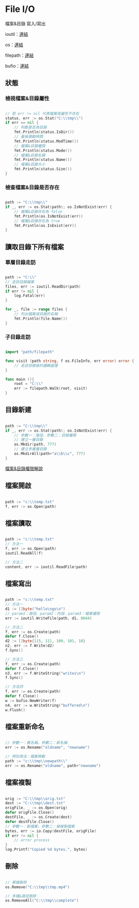 # File I/O

檔案&目錄 寫入/寫出

ioutil：[連結](https://golang.org/pkg/io/ioutil/)

os：[連結](https://golang.org/pkg/os/)

filepath：[連結](https://golang.org/pkg/path/filepath/)

bufio：[連結](https://golang.org/pkg/bufio/)

## 狀態

### 檢視檔案&目錄屬性

```go

// 若 err != nil 代表檔案或屬性不存在
status, err := os.Stat("C:\\tmp\\")
if err == nil {
    // 判斷是否為目錄
    fmt.Println(status.IsDir())
    // 最後異動時間
    fmt.Println(status.ModTime())
    // 檔案&目錄權限
    fmt.Println(status.Mode())
    // 檔案&目錄名稱
    fmt.Println(status.Name())
    // 檔案&目錄大小
    fmt.Println(status.Size())
}


```

### 檢查檔案&目錄是否存在

```go

path := "C:\\tmp\\"
if _, err := os.Stat(path); os.IsNotExist(err) {
    // 檔案&目錄存在為 false
    fmt.Println(os.IsNotExist(err))
    // 檔案&目錄存在為 true
    fmt.Println(os.IsExist(err))
}

```

## 讀取目錄下所有檔案

### 單層目錄走訪

```go

path := "C:\\"
// 走訪目錄檔案
files, err := ioutil.ReadDir(path)
if err != nil {
    log.Fatal(err)
}

for _, file := range files {
    // 列出檔案或目錄的名稱
    fmt.Println(file.Name())
}

```

### 子目錄走訪

```go

import "path/filepath"

func visit (path string, f os.FileInfo, err error) error {
    // 走訪目錄後的邏輯處理
}

func main (){
    root = "C:\\"
    err := filepath.Walk(root, visit)
}


```

## 目錄新建

```go

path := "C:\\tmp\\"
if _, err := os.Stat(path); os.IsNotExist(err) {
    // 參數一：路徑，參數二：目錄權限
    // 建立一層目錄
    os.Mkdir(path, 777)
    // 建立多層層目錄
    os.MkdirAll(path+"a\\b\\c", 777)
}


```

[檔案&目錄權限解說](http://linux.vbird.org/linux_basic/0210filepermission.php#filepermission_dir)

## 檔案開啟

```go

path := "c:\\temp.txt"
f, err := os.Open(path)


```

## 檔案讀取

```go

path := "c:\\temp.txt"
// 方法一
f, err := os.Open(path)
ioutil.ReadAll(f)

// 方法二
content, err := ioutil.ReadFile(path)

```

## 檔案寫出

```go

path := "c:\\temp.txt"
// 方法一
d1 := []byte("hello\ngo\n")
// param1：路徑、param2：內容、param3：檔案權限
err := ioutil.WriteFile(path, d1, 0644)

// 方法二
f, err := os.Create(path)
defer f.Close()
d2 := []byte{115, 111, 109, 101, 10}
n2, err := f.Write(d2)
f.Sync()

// 方法三
f, err := os.Create(path)
defer f.Close()
n3, err := f.WriteString("writes\n")
f.Sync()

// 方法四
f, err := os.Create(path)
defer f.Close()
w := bufio.NewWriter(f)
n4, err := w.WriteString("buffered\n")
w.Flush()

```

## 檔案重新命名

```go

// 參數一：舊名稱，參數二：新名稱
err := os.Rename("oldname", "newname")

// 特別用法：檔案移動
path := "c:\\tmp\\newpath\\"
err := os.Rename("oldname", path+"newname")

```

## 檔案複製

```go

orig := "C:\\tmp\\orig.txt"
dest := "C:\\tmp\\dest.txt"
origFile, _ := os.Open(orig)
defer origFile.Close()
destFile, _ := os.Create(dest)
defer destFile.Close()
// 參數一：新檔案，參數二：被複製檔案
bytes, err := io.Copy(destFile, origFile)
if err != nil {
    // error process
}
log.Printf("Copied %d bytes.", bytes)


```

## 刪除

```go

// 單檔刪除
os.Remove("C:\\tmp\\tmp.mp4")

// 多檔&路徑刪除
os.RemoveAll("C:\\tmp\\complete")

```